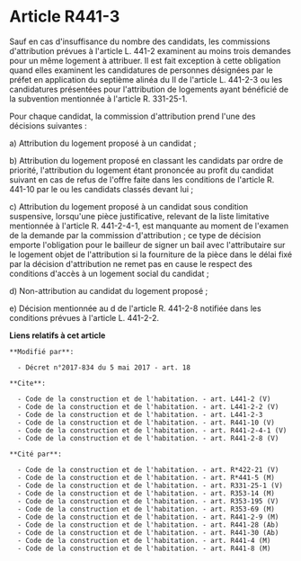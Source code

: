 # Article R441-3

Sauf en cas d'insuffisance du nombre des candidats, les commissions d'attribution prévues à l'article L. 441-2 examinent au
moins trois demandes pour un même logement à attribuer. Il est fait exception à cette obligation quand elles examinent les
candidatures de personnes désignées par le préfet en application du septième alinéa du II de l'article L. 441-2-3 ou les
candidatures présentées pour l'attribution de logements ayant bénéficié de la subvention mentionnée à l'article R. 331-25-1. 

Pour chaque candidat, la commission d'attribution prend l'une des décisions suivantes : 

a) Attribution du logement proposé à un candidat ; 

b) Attribution du logement proposé en classant les candidats par ordre de priorité, l'attribution du logement étant prononcée
au profit du candidat suivant en cas de refus de l'offre faite dans les conditions de l'article R. 441-10 par le ou les
candidats classés devant lui ; 

c) Attribution du logement proposé à un candidat sous condition suspensive, lorsqu'une pièce justificative, relevant de la
liste limitative mentionnée à l'article R. 441-2-4-1, est manquante au moment de l'examen de la demande par la commission
d'attribution ; ce type de décision emporte l'obligation pour le bailleur de signer un bail avec l'attributaire sur le
logement objet de l'attribution si la fourniture de la pièce dans le délai fixé par la décision d'attribution ne remet pas en
cause le respect des conditions d'accès à un logement social du candidat ; 

d) Non-attribution au candidat du logement proposé ; 

e) Décision mentionnée au d de l'article R. 441-2-8 notifiée dans les conditions prévues à l'article L. 441-2-2.

**Liens relatifs à cet article**

	**Modifié par**:

	  - Décret n°2017-834 du 5 mai 2017 - art. 18

	**Cite**:

	  - Code de la construction et de l'habitation. - art. L441-2 (V)
	  - Code de la construction et de l'habitation. - art. L441-2-2 (V)
	  - Code de la construction et de l'habitation. - art. L441-2-3
	  - Code de la construction et de l'habitation. - art. R441-10 (V)
	  - Code de la construction et de l'habitation. - art. R441-2-4-1 (V)
	  - Code de la construction et de l'habitation. - art. R441-2-8 (V)

	**Cité par**:

	  - Code de la construction et de l'habitation. - art. R*422-21 (V)
	  - Code de la construction et de l'habitation. - art. R*441-5 (M)
	  - Code de la construction et de l'habitation. - art. R331-25-1 (V)
	  - Code de la construction et de l'habitation. - art. R353-14 (M)
	  - Code de la construction et de l'habitation. - art. R353-195 (V)
	  - Code de la construction et de l'habitation. - art. R353-69 (M)
	  - Code de la construction et de l'habitation. - art. R441-2-9 (M)
	  - Code de la construction et de l'habitation. - art. R441-28 (Ab)
	  - Code de la construction et de l'habitation. - art. R441-30 (Ab)
	  - Code de la construction et de l'habitation. - art. R441-4 (M)
	  - Code de la construction et de l'habitation. - art. R441-8 (M)
